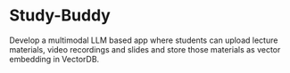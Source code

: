 # Study-Buddy
Develop a multimodal LLM based app where students can upload lecture materials, video recordings and slides and store those materials as vector embedding in VectorDB.
